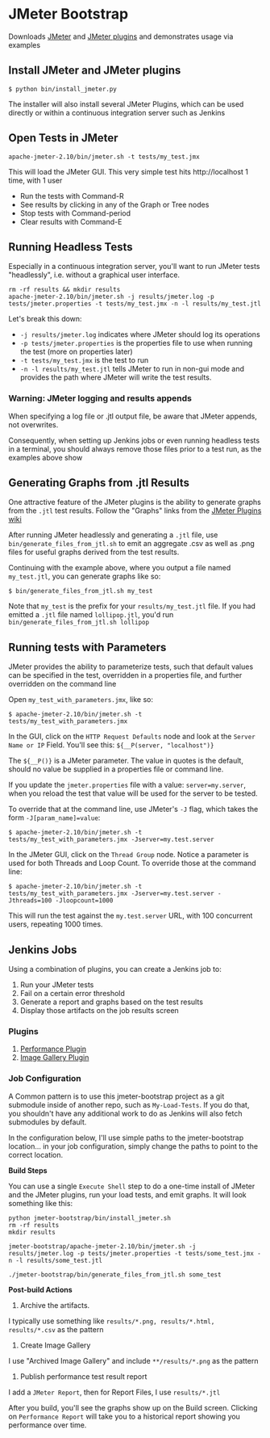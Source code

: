 # JMeter Bootstrap

Downloads [JMeter](http://jmeter.apache.org/) and [JMeter plugins](http://jmeter-plugins.org/) and demonstrates usage via examples

## Install JMeter and JMeter plugins

```
$ python bin/install_jmeter.py
```

The installer will also install several JMeter Plugins, which can be used directly or within a continuous integration server such as Jenkins

## Open Tests in JMeter

```
apache-jmeter-2.10/bin/jmeter.sh -t tests/my_test.jmx
```

This will load the JMeter GUI. This very simple test hits http://localhost 1 time, with 1 user

- Run the tests with Command-R
- See results by clicking in any of the Graph or Tree nodes
- Stop tests with Command-period
- Clear results with Command-E

## Running Headless Tests

Especially in a continuous integration server, you'll want to run JMeter tests "headlessly", i.e. without a graphical user interface.

```
rm -rf results && mkdir results
apache-jmeter-2.10/bin/jmeter.sh -j results/jmeter.log -p tests/jmeter.properties -t tests/my_test.jmx -n -l results/my_test.jtl
```

Let's break this down:

- `-j results/jmeter.log` indicates where JMeter should log its operations
- `-p tests/jmeter.properties` is the properties file to use when running the test (more on properties later)
- `-t tests/my_test.jmx` is the test to run
- `-n -l results/my_test.jtl` tells JMeter to run in non-gui mode and provides the path where JMeter will write the test results.

### Warning: JMeter logging and results **appends**

When specifying a log file or .jtl output file, be aware that JMeter appends, not overwrites.

Consequently, when setting up Jenkins jobs or even running headless tests in a terminal, you should always remove those files prior to a test run, as the examples above show


## Generating Graphs from .jtl Results

One attractive feature of the JMeter plugins is the ability to generate graphs from the `.jtl` test results. Follow the "Graphs" links from the [JMeter Plugins wiki](http://jmeter-plugins.org/wiki/Start/)

After running JMeter headlessly and generating a `.jtl` file, use `bin/generate_files_from_jtl.sh` to emit an aggregate .csv as well as .png files for useful graphs derived from the test results.

Continuing with the example above, where you output a file named `my_test.jtl`, you can generate graphs like so:

```
$ bin/generate_files_from_jtl.sh my_test
```

Note that `my_test` is the prefix for your `results/my_test.jtl` file. If you had emitted a `.jtl` file named `lollipop.jtl`, you'd run `bin/generate_files_from_jtl.sh lollipop`

## Running tests with Parameters

JMeter provides the ability to parameterize tests, such that default values can be specified in the test, overridden in a properties file, and further overridden on the command line

Open `my_test_with_parameters.jmx`, like so:

```
$ apache-jmeter-2.10/bin/jmeter.sh -t tests/my_test_with_parameters.jmx
```

In the GUI, click on the `HTTP Request Defaults` node and look at the `Server Name or IP` Field. You'll see this: `${__P(server, "localhost")}`

The `${__P()}` is a JMeter parameter. The value in quotes is the default, should no value be supplied in a properties file or command line.

If you update the `jmeter.properties` file with a value: `server=my.server`, when you reload the test that value will be used for the server to be tested.

To override that at the command line, use JMeter's `-J` flag, which takes the form `-J[param_name]=value`:

```
$ apache-jmeter-2.10/bin/jmeter.sh -t tests/my_test_with_parameters.jmx -Jserver=my.test.server
```

In the JMeter GUI, click on the `Thread Group` node. Notice a parameter is used for both Threads and Loop Count. To override those at the command line:

```
$ apache-jmeter-2.10/bin/jmeter.sh -t tests/my_test_with_parameters.jmx -Jserver=my.test.server -Jthreads=100 -Jloopcount=1000
```

This will run the test against the `my.test.server` URL, with 100 concurrent users, repeating 1000 times.


## Jenkins Jobs

Using a combination of plugins, you can create a Jenkins job to:

1. Run your JMeter tests
1. Fail on a certain error threshold
1. Generate a report and graphs based on the test results
1. Display those artifacts on the job results screen

### Plugins

1. [Performance Plugin](http://wiki.jenkins-ci.org/display/JENKINS/Performance+Plugin)
1. [Image Gallery Plugin](http://jenkins-ci.org/plugin/image-gallery/)

### Job Configuration

A Common pattern is to use this jmeter-bootstrap project as a git submodule inside of another repo, such as `My-Load-Tests`. If you do that, you shouldn't have any additional work to do as Jenkins will also fetch submodules by default.

In the configuration below, I'll use simple paths to the jmeter-bootstrap location... in your job configuration, simply change the paths to point to the correct location.

**Build Steps**

You can use a single `Execute Shell` step to do a one-time install of JMeter and the JMeter plugins, run your load tests, and emit graphs. It will look something like this:

```
python jmeter-bootstrap/bin/install_jmeter.sh
rm -rf results
mkdir results

jmeter-bootstrap/apache-jmeter-2.10/bin/jmeter.sh -j results/jmeter.log -p tests/jmeter.properties -t tests/some_test.jmx -n -l results/some_test.jtl

./jmeter-bootstrap/bin/generate_files_from_jtl.sh some_test
```

**Post-build Actions**

1. Archive the artifacts.

I typically use something like `results/*.png, results/*.html, results/*.csv` as the pattern

1. Create Image Gallery

I use "Archived Image Gallery" and include `**/results/*.png` as the pattern

1. Publish performance test result report

I add a `JMeter Report`, then for Report Files, I use `results/*.jtl`


After you build, you'll see the graphs show up on the Build screen. Clicking on `Performance Report` will take you to a historical report showing you performance over time.